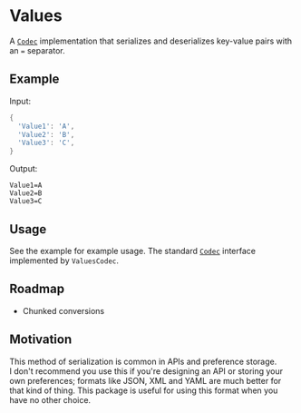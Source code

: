 # Values

A [`Codec`][Codec] implementation that serializes and deserializes key-value pairs with an
`=` separator.

## Example
Input:
```dart
{
  'Value1': 'A',
  'Value2': 'B',
  'Value3': 'C',
}
```

Output:
```properties
Value1=A
Value2=B
Value3=C
```

## Usage
See the example for example usage.
The standard [`Codec`][Codec] interface implemented by `ValuesCodec`.

[Codec]: https://api.dart.dev/stable/2.13.4/dart-convert/Codec-class.html

## Roadmap
- Chunked conversions

## Motivation
This method of serialization is common in APIs and preference storage.  
I don't recommend you use this if you're designing an API or storing your own preferences;
formats like JSON, XML and YAML are much better for that kind of thing. This package is useful
for using this format when you have no other choice.